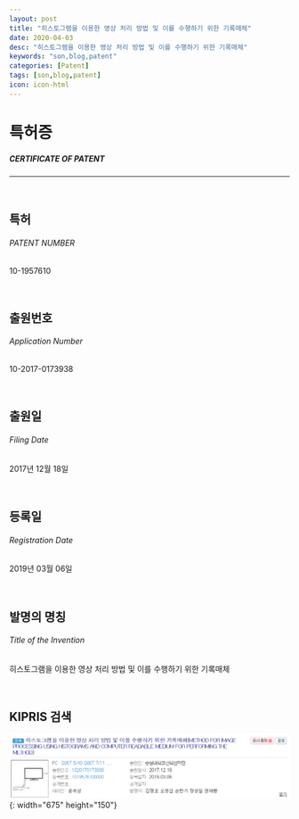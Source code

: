 ```yaml
---
layout: post
title: "히스토그램을 이용한 영상 처리 방법 및 이를 수행하기 위한 기록매체"
date: 2020-04-03
desc: "히스토그램을 이용한 영상 처리 방법 및 이를 수행하기 위한 기록매체"
keywords: "son,blog,patent"
categories: [Patent]
tags: [son,blog,patent]
icon: icon-html
---
```


# 특허증
##### CERTIFICATE OF PATENT
---
<br>

## 특허
###### PATENT NUMBER
10-1957610

<br>

## 출원번호
###### Application Number
10-2017-0173938

<br>

## 출원일
###### Filing Date
2017년 12월 18일

<br>

## 등록일
###### Registration Date
2019년 03월 06일

<br>

## 발명의 명칭
###### Title of the Invention
히스토그램을 이용한 영상 처리 방법 및 이를 수행하기 위한 기록매체

<br>

## KIPRIS 검색

![patent2](/static/assets/img/landing/patent2.png){: width="675" height="150"}